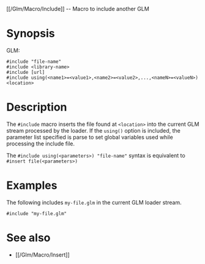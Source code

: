 [[/Glm/Macro/Include]] -- Macro to include another GLM

# Synopsis
GLM:
~~~
#include "file-name"
#include <library-name>
#include [url]
#include using(<name1>=<value1>,<name2>=<value2>,...,<nameN>=<valueN>) <location>
~~~

# Description

The `#include` macro inserts the file found at `<location>` into the current GLM stream processed by the loader.  If the `using()` option is included, the parameter list specified is parse to set global variables used while processing the include file.

The `#include using(<parameters>) "file-name"` syntax is equivalent to `#insert file(<parameters>)`

# Examples

The following includes `my-file.glm` in the current GLM loader stream.
~~~
#include "my-file.glm"
~~~

# See also
* [[/Glm/Macro/Insert]]


